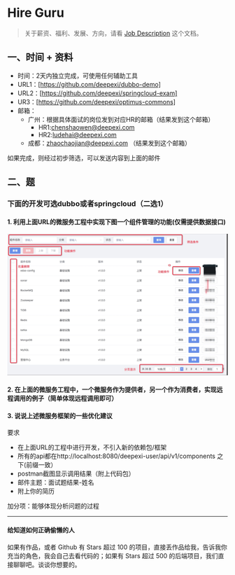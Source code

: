 # Hire Guru


> 关于薪资、福利、发展、方向，请看 [Job Description](job-description.md) 这个文档。

## 一、时间 + 资料

- 时间：2天内独立完成，可使用任何辅助工具
- URL1：[https://github.com/deepexi/dubbo-demo]
- URL2：[https://github.com/deepexi/springcloud-exam]
- UR3：[https://github.com/deepexi/optimus-commons]
- 邮箱：
  - 广州：根据具体面试的岗位发到对应HR的邮箱（结果发到这个邮箱）
    - HR1:chenshaowen@deepexi.com
    - HR2:ludehai@deepexi.com
  - 成都：zhaochaojian@deepexi.com （结果发到这个邮箱）

如果完成，则经过初步筛选，可以发送内容到上面的邮件

## 二、题

### 下面的开发可选dubbo或者springcloud（二选1）

#### 1. 利用上面URL的微服务工程中实现下图一个组件管理的功能(仅需提供数据接口)

![-w961](media/15504145925686/15505387390956.jpg)

#### 2. 在上面的微服务工程中，一个微服务作为提供者，另一个作为消费者，实现远程调用的例子（简单体现远程调用即可）

#### 3. 说说上述微服务框架的一些优化建议

要求
- 在上面URL的工程中进行开发，不引入新的依赖包/框架
- 所有的api都在http://localhost:8080/deepexi-user/api/v1/components 之下(前缀一致）
- postman截图显示调用结果（附上代码包）
- 邮件主题：面试题结果-姓名
- 附上你的简历

加分项：能够体现分析问题的过程





---------------------------
#### 给知道如何正确偷懒的人

如果有作品，或者 Github 有 Stars 超过 100 的项目，直接丢作品给我，告诉我你充当的角色，我会自己去看代码的；如果有 Stars 超过 500 的后端项目，我们直接聊聊吧。谈谈你想要的。
